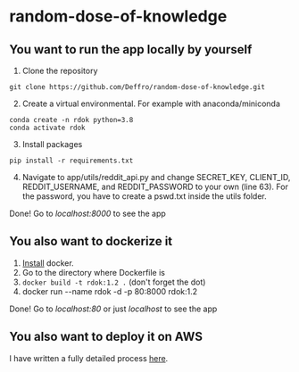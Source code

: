 # random-dose-of-knowledge

## You want to run the app locally by yourself

1. Clone the repository
```
git clone https://github.com/Deffro/random-dose-of-knowledge.git
```
2. Create a virtual environmental. For example with anaconda/miniconda
```
conda create -n rdok python=3.8
conda activate rdok
```
3. Install packages
```
pip install -r requirements.txt
```
4. Navigate to app/utils/reddit_api.py and change SECRET_KEY, CLIENT_ID, REDDIT_USERNAME, and REDDIT_PASSWORD to your own (line 63).
For the password, you have to create a pswd.txt inside the utils folder.

Done! Go to *localhost:8000* to see the app

## You also want to dockerize it

1. [Install](https://www.docker.com/get-started) docker.
2. Go to the directory where Dockerfile is
3. `docker build -t rdok:1.2 .` (don't forget the dot)
4. docker run --name rdok -d -p 80:8000 rdok:1.2

Done! Go to *localhost:80* or just *localhost* to see the app

## You also want to deploy it on AWS
I have written a fully detailed process [here](https://medium.com/p/1b504a1a2be4/).
